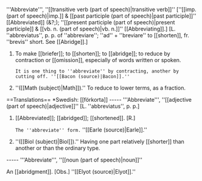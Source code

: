 '''Abbreviate''', ''[[transitive verb (part of speech)|transitive verb]]'' [''[[imp. (part of speech)|imp.]] & [[past participle (part of speech)|past participle]]'' [[Abbreviated]] (&?;); ''[[present participle (part of speech)|present participle]] & [[vb. n. (part of speech)|vb. n.]]'' [[Abbreviating]].] [L. ''abbreviatus'', p. p. of ''abbreviare''; ''ad'' + ''breviare'' to [[shorten]], fr. ''brevis'' short. See [[Abridge]].]

<ol>
<li>To make [[briefer]]; to [[shorten]]; to [[abridge]]; to reduce by contraction or [[omission]], especially of words written or spoken.

<code>It is one thing to ''abbreviate'' by contracting, another by cutting off. ''[[Bacon (source)|Bacon]].''</code>

<li> ''([[Math (subject)|Math]]).'' To reduce to lower terms, as a fraction.
</ol>
==Translations==
*Swedish: [[förkorta]]
-----
'''Abbreviate''', ''[[adjective (part of speech)|adjective]]'' [L. ''abbreviatus'', p. p.]

<ol>
<li>[[Abbreviated]]; [[abridged]]; [[shortened]]. [R.]

<code>The ''abbreviate'' form.</code> ''[[Earle (source)|Earle]].''

<li> ''([[Biol (subject)|Biol]]).'' Having one part relatively [[shorter]] than another or than the ordinary type.
</ol>
-----
'''Abbreviate''', ''[[noun (part of speech)|noun]]''

An [[abridgment]]. [Obs.] ''[[Elyot (source)|Elyot]].''